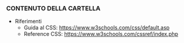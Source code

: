 ### CONTENUTO DELLA CARTELLA ###
- Riferimenti   
    - Guida al CSS: https://www.w3schools.com/css/default.asp
    - Reference CSS: https://www.w3schools.com/cssref/index.php